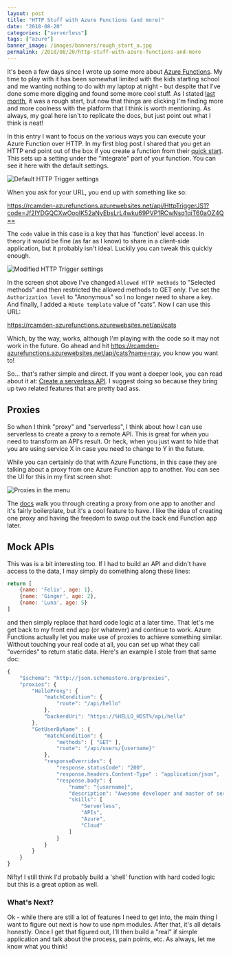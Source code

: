 ```yaml
---
layout: post
title: "HTTP Stuff with Azure Functions (and more)"
date: "2018-08-20"
categories: ["serverless"]
tags: ["azure"]
banner_image: /images/banners/rough_start_a.jpg
permalink: /2018/08/20/http-stuff-with-azure-functions-and-more
---
```


It's been a few days since I wrote up some more about [Azure Functions](https://azure.microsoft.com/en-us/services/functions/). My time to play with it has been somewhat limited with the kids starting school and me wanting nothing to do with my laptop at night - but despite that I've done some more digging and found some more cool stuff. As I stated <a href="https://www.raymondcamden.com/2018/07/06/my-rough-start-with-azure-functions">last month</a>, it was a rough start, but now that things are clicking I'm finding more and more coolness with the platform that I think is worth mentioning. As always, my goal here isn't to replicate the docs, but just point out what I think is neat!

In this entry I want to focus on the various ways you can execute your Azure Function over HTTP. In my first blog post I shared that you get an HTTP end point out of the box if you create a function from their <a href="https://docs.microsoft.com/en-us/azure/azure-functions/functions-create-first-azure-function">quick start</a>. This sets up a setting under the "Integrate" part of your function. You can see it here with the default settings.

![Default HTTP Trigger settings](https://static.raymondcamden.com/images/2018/08/http_af1.jpg)

When you ask for your URL, you end up with something like so:

https://rcamden-azurefunctions.azurewebsites.net/api/HttpTriggerJS1?code=Jf2lYDGQCXwOoplK52aNyEbsLrL4wku69PVP1RCwNsq1qiT60aOZ4Q==

The `code` value in this case is a key that has 'function' level access. In theory it would be fine (as far as I know) to share in a client-side application, but it probably isn't ideal. Luckily you can tweak this quickly enough. 

![Modified HTTP Trigger settings](https://static.raymondcamden.com/images/2018/08/http_af2.jpg)

In the screen shot above I've changed `Allowed HTTP methods` to "Selected methods" and then restricted the allowed methods to GET only. I've set the `Authorization level` to "Anonymous" so I no longer need to share a key. And finally, I added a `ROute template` value of "cats". Now I can use this URL:

https://rcamden-azurefunctions.azurewebsites.net/api/cats

Which, by the way, works, although I'm playing with the code so it may not work in the future. Go ahead and hit <a href="https://rcamden-azurefunctions.azurewebsites.net/api/cats?name=ray">https://rcamden-azurefunctions.azurewebsites.net/api/cats?name=ray</a>, you know you want to!

So... that's rather simple and direct. If you want a deeper look, you can read about it at: <a href="https://docs.microsoft.com/en-us/azure/azure-functions/functions-create-serverless-api">Create a serverless API</a>. I suggest doing so because they bring up two related features that are pretty bad ass. 

## Proxies

So when I think "proxy" and "serverless", I think about how I can use serverless to create a proxy to a remote API. This is great for when you need to transform an API's result. Or heck, when you just want to hide that you are using service X in case you need to change to Y in the future. 

While you can certainly do that with Azure Functions, in this case they are talking about a proxy from one Azure Function app to another. You can see the UI for this in my first screen shot:

![Proxies in the menu](https://static.raymondcamden.com/images/2018/08/http_af3.jpg)

The <a href="https://docs.microsoft.com/en-us/azure/azure-functions/functions-create-serverless-api">docs</a> walk you through creating a proxy from one app to another and it's fairly boilerplate, but it's a cool feature to have. I like the idea of creating one proxy and having the freedom to swap out the back end Function app later. 

## Mock APIs

This was is a bit interesting too. If I had to build an API and didn't have access to the data, I may simply do something along these lines:

```js
return [
	{name: 'Felix', age: 1},
	{name: 'Ginger', age: 2},
	{name: 'Luna', age: 5}
]
```

and then simply replace that hard code logic at a later time. That let's me get back to my front end app (or whatever) and continue to work. Azure Functions actually let you make use of proxies to achieve something similar. Without touching your real code at all, you can set up what they call "overrides" to return static data. Here's an example I stole from that same doc:

```js
{
    "$schema": "http://json.schemastore.org/proxies",
    "proxies": {
        "HelloProxy": {
            "matchCondition": {
                "route": "/api/hello"
            },
            "backendUri": "https://%HELLO_HOST%/api/hello"
        },
        "GetUserByName" : {
            "matchCondition": {
                "methods": [ "GET" ],
                "route": "/api/users/{username}"
            },
            "responseOverrides": {
                "response.statusCode": "200",
                "response.headers.Content-Type" : "application/json",
                "response.body": {
                    "name": "{username}",
                    "description": "Awesome developer and master of serverless APIs",
                    "skills": [
                        "Serverless",
                        "APIs",
                        "Azure",
                        "Cloud"
                    ]
                }
            }
        }
    }
}
```

Nifty! I still think I'd probably build a 'shell' function with hard coded logic but this is a great option as well.

### What's Next?

Ok - while there are still a lot of features I need to get into, the main thing I want to figure out next is how to use npm modules. After that, it's all details honestly. Once I get that figured out, I'll then build a "real" if simple application and talk about the process, pain points, etc. As always, let me know what you think!
